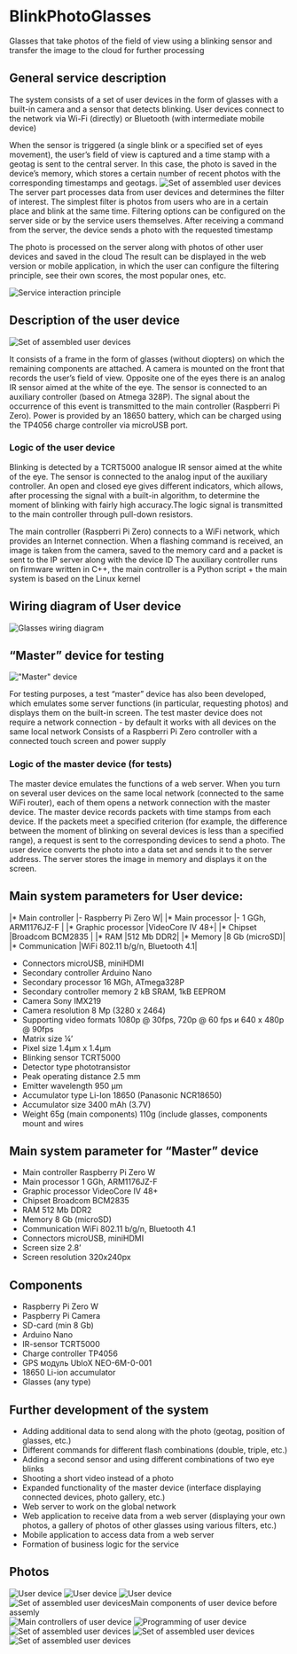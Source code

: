 # BlinkPhotoGlasses
Glasses that take photos of the field of view using a blinking sensor and transfer the image to the cloud for further processing

## General service description

The system consists of a set of user devices in the form of glasses with a built-in camera and a sensor that detects blinking.
User devices connect to the network via Wi-Fi (directly) or Bluetooth (with intermediate mobile device)

When the sensor is triggered (a single blink or a specified set of eyes movement), the user’s field of view is captured and a time stamp with a geotag is sent to the central server. In this case, the photo is saved in the device’s memory, which stores a certain number of recent photos with the corresponding timestamps and geotags.
![Set of assembled user devices](https://github.com/Brabn/BlinkPhotoGlasses/blob/main/Photos/BlinkPhotoGlasses.User_device2.jpg)
The server part processes data from user devices and determines the filter of interest. The simplest filter is photos from users who are in a certain place and blink at the same time. Filtering options can be configured on the server side or by the service users themselves.
After receiving a command from the server, the device sends a photo with the requested timestamp

The photo is processed on the server along with photos of other user devices and saved in the cloud
The result can be displayed in the web version or mobile application, in which the user can configure the filtering principle, see their own scores, the most popular ones, etc.

![Service interaction principle](https://github.com/Brabn/BlinkPhotoGlasses/blob/main/Wiring_diagram/BlinkPhotoGlasses.Interaction_diagram.jpg)


## Description of the user device 
![Set of assembled user devices](https://github.com/Brabn/BlinkPhotoGlasses/blob/main/Photos/BlinkPhotoGlasses.User_devicesX6_2.jpg)

It consists of a frame in the form of glasses (without diopters) on which the remaining components are attached. A camera is mounted on the front that records the user’s field of view. Opposite one of the eyes there is an analog IR sensor aimed at the white of the eye. The sensor is connected to an auxiliary controller (based on Atmega 328P). The signal about the occurrence of this event is transmitted to the main controller (Raspberri Pi Zero). Power is provided by an 18650 battery, which can be charged using the TP4056 charge controller via microUSB port.

### Logic of the user device
Blinking is detected by a TCRT5000 analogue IR sensor aimed at the white of the eye. The sensor is connected to the analog input of the auxiliary controller. An open and closed eye gives different indicators, which allows, after processing the signal with a built-in algorithm, to determine the moment of blinking with fairly high accuracy.The logic signal is transmitted to the main controller through pull-down resistors.

The main controller (Raspberri Pi Zero) connects to a WiFi network, which provides an Internet connection. 
When a flashing command is received, an image is taken from the camera, saved to the memory card and a packet is sent to the IP server along with the device ID
The auxiliary controller runs on firmware written in C++, the main controller is a Python script + the main system is based on the Linux kernel

## Wiring diagram of User device
![Glasses wiring diagram](https://github.com/Brabn/BlinkPhotoGlasses/blob/main/Wiring_diagram/BlinkPhotoGlasses.Wiring_diagram.png)
 

## “Master” device for testing

!["Master" device](https://github.com/Brabn/BlinkPhotoGlasses/blob/main/Photos/BlinkPhotoGlasses.Master_device.jpg)

For testing purposes, a test “master” device has also been developed, which emulates some server functions (in particular, requesting photos) and displays them on the built-in screen. The test master device does not require a network connection - by default it works with all devices on the same local network
Consists of a Raspberri Pi Zero controller with a connected touch screen and power supply
### Logic of the master device (for tests)

The master device emulates the functions of a web server. When you turn on several user devices on the same local network (connected to the same WiFi router), each of them opens a network connection with the master device. The master device records packets with time stamps from each device. If the packets meet a specified criterion (for example, the difference between the moment of blinking on several devices is less than a specified range), a request is sent to the corresponding devices to send a photo. The user device converts the photo into a data set and sends it to the server address. The server stores the image in memory and displays it on the screen.
 
## Main system parameters for User device:
|* Main controller		|- Raspberry Pi Zero W|
|* Main processor		|- 1 GGh, ARM1176JZ-F |
|* Graphic processor		|VideoCore IV	48+|
|* Chipset			|Broadcom BCM2835 |
|* RAM				|512 Mb DDR2|
|* Memory			|8 Gb (microSD)|
|* Communication		|WiFi 802.11 b/g/n, Bluetooth 4.1|
* Connectors			microUSB, miniHDMI
* Secondary controller		Arduino Nano
* Secondary processor 		16 MGh, ATmega328P
* Secondary controller memory	2 kB SRAM, 1kB EEPROM
* Camera 			Sony IMX219
* Camera resolution		8 Mp (3280 х 2464)
* Supporting video formats	1080р @ 30fps, 720p @ 60 fps и 640 х 480p @ 90fps
* Matrix size			¼’
* Pixel size			1.4μm х 1.4μm 
* Blinking sensor		TCRT5000
* Detector type			phototransistor
* Peak operating distance	2.5 mm
* Emitter wavelength		950 μm
* Accumulator type		Li-Ion 18650 (Panasonic NCR18650)
* Accumulator size 		3400 mAh (3.7V) 
* Weight				65g (main components)
					110g (include glasses, components mount and wires

## Main system parameter for “Master” device
* Main controller		Raspberry Pi Zero W
* Main processor		1 GGh, ARM1176JZ-F 
* Graphic processor		VideoCore IV	48+
* Chipset			Broadcom BCM2835 
* RAM				512 Mb DDR2
* Memory			8 Gb (microSD)
* Communication		WiFi 802.11 b/g/n, Bluetooth 4.1
* Connectors			microUSB, miniHDMI
* Screen size			2.8’
* Screen resolution		320x240px

## Components
* Raspberry Pi Zero W
* Paspberry Pi Camera
* SD-card (min 8 Gb)
* Arduino Nano
* IR-sensor TCRT5000
* Charge controller TP4056
* GPS модуль UbloX NEO-6M-0-001
* 18650 Li-ion accumulator
* Glasses (any type)

## Further development of the system

* Adding additional data to send along with the photo (geotag, position of glasses, etc.)
* Different commands for different flash combinations (double, triple, etc.)
* Adding a second sensor and using different combinations of two eye blinks
* Shooting a short video instead of a photo
* Expanded functionality of the master device (interface displaying connected devices, photo gallery, etc.)
* Web server to work on the global network
* Web application to receive data from a web server (displaying your own photos, a gallery of photos of other glasses using various filters, etc.)
* Mobile application to access data from a web server
* Formation of business logic for the service
 
## Photos
![User device](https://github.com/Brabn/BlinkPhotoGlasses/blob/main/Photos/BlinkPhotoGlasses.User_device.jpg)
![User device](https://github.com/Brabn/BlinkPhotoGlasses/blob/main/Photos/BlinkPhotoGlasses.User_device2.jpg)
![User device](https://github.com/Brabn/BlinkPhotoGlasses/blob/main/Photos/BlinkPhotoGlasses.User_device3.jpg)
![Set of assembled user devicesMain components of user device before assemly](https://github.com/Brabn/BlinkPhotoGlasses/blob/main/Photos/BlinkPhotoGlasses.Components.jpg)
![Main controllers of user device](https://github.com/Brabn/BlinkPhotoGlasses/blob/main/Photos/BlinkPhotoGlasses.MainComponents.jpg)
![Programming of user device](https://github.com/Brabn/BlinkPhotoGlasses/blob/main/Photos/BlinkPhotoGlasses.Controllers_Programming.jpg)
![Set of assembled user devices](https://github.com/Brabn/BlinkPhotoGlasses/blob/main/Photos/BlinkPhotoGlasses.User_devicesX2.jpg)
![Set of assembled user devices](https://github.com/Brabn/BlinkPhotoGlasses/blob/main/Photos/BlinkPhotoGlasses.User_devicesX6.jpg)
![Set of assembled user devices](https://github.com/Brabn/BlinkPhotoGlasses/blob/main/Photos/BlinkPhotoGlasses.User_devicesX6_2.jpg)



 
 
 
 
 

